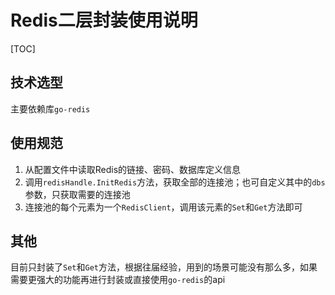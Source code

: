 # Redis二层封装使用说明

[TOC]

## 技术选型

主要依赖库`go-redis`

## 使用规范

1. 从配置文件中读取Redis的链接、密码、数据库定义信息
2. 调用`redisHandle.InitRedis`方法，获取全部的连接池；也可自定义其中的`dbs`参数，只获取需要的连接池
3. 连接池的每个元素为一个`RedisClient`，调用该元素的`Set`和`Get`方法即可

## 其他

目前只封装了`Set`和`Get`方法，根据往届经验，用到的场景可能没有那么多，如果需要更强大的功能再进行封装或直接使用`go-redis`的api
